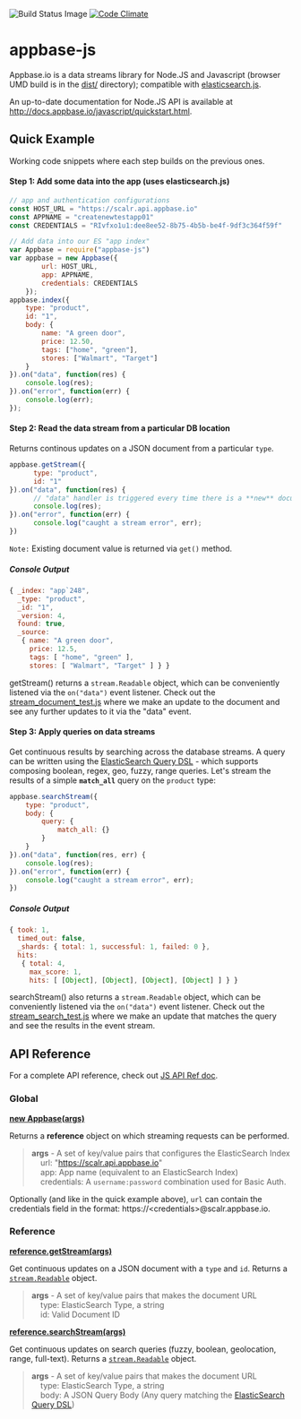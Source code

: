 ![Build Status Image](https://img.shields.io/badge/build-passing-brightgreen.svg) [![Code Climate](https://codeclimate.com/github/appbaseio/appbase-js/badges/gpa.svg)](https://codeclimate.com/github/appbaseio/appbase-js)

# appbase-js

Appbase.io is a data streams library for Node.JS and Javascript (browser UMD build is in the [dist/](https://github.com/appbaseio/appbase-js/tree/master/dist) directory); compatible with [elasticsearch.js](https://www.elastic.co/guide/en/elasticsearch/client/javascript-api/current/index.html).

An up-to-date documentation for Node.JS API is available at http://docs.appbase.io/javascript/quickstart.html.

## Quick Example

Working code snippets where each step builds on the previous ones.

#### Step 1: Add some data into the app (uses elasticsearch.js)
```js
// app and authentication configurations 
const HOST_URL = "https://scalr.api.appbase.io"
const APPNAME = "createnewtestapp01"
const CREDENTIALS = "RIvfxo1u1:dee8ee52-8b75-4b5b-be4f-9df3c364f59f"

// Add data into our ES "app index"
var Appbase = require("appbase-js")
var appbase = new Appbase({
		url: HOST_URL,
		app: APPNAME,
		credentials: CREDENTIALS
	});
appbase.index({
    type: "product",
    id: "1",
    body: {
        name: "A green door",
        price: 12.50,
        tags: ["home", "green"],
        stores: ["Walmart", "Target"]
    }
}).on("data", function(res) {
    console.log(res);
}).on("error", function(err) {
	console.log(err);
});
```

#### Step 2: Read the data stream from a particular DB location

Returns continous updates on a JSON document from a particular ``type``.

```js
appbase.getStream({
      type: "product",
      id: "1"
}).on("data", function(res) {
      // "data" handler is triggered every time there is a **new** document update.
      console.log(res);
}).on("error", function(err) {
      console.log("caught a stream error", err);
})
```

``Note:`` Existing document value is returned via ``get()`` method.

##### Console Output

```js
{ _index: "app`248",
  _type: "product",
  _id: "1",
  _version: 4,
  found: true,
  _source: 
   { name: "A green door",
     price: 12.5,
     tags: [ "home", "green" ],
     stores: [ "Walmart", "Target" ] } }
```

getStream() returns a ``stream.Readable`` object, which can be conveniently listened via the `on("data")` event listener. Check out the [stream_document_test.js](https://github.com/appbaseio/appbase-js/blob/master/test/stream_document_test.js) where we make an update to the document and see any further updates to it via the "data" event. 

#### Step 3: Apply queries on data streams

Get continuous results by searching across the database streams. A query can be written using the [ElasticSearch Query DSL](https://www.elastic.co/guide/en/elasticsearch/reference/current/query-dsl.html) - which supports composing boolean, regex, geo, fuzzy, range queries. Let's stream the results of a simple **``match_all``** query on the ``product`` type:

```js
appbase.searchStream({
	type: "product",
	body: {
		query: {
			match_all: {}
		}
	}
}).on("data", function(res, err) {
	console.log(res);
}).on("error", function(err) {
	console.log("caught a stream error", err);
})
```

##### Console Output

```js
{ took: 1,
  timed_out: false,
  _shards: { total: 1, successful: 1, failed: 0 },
  hits: 
   { total: 4,
     max_score: 1,
     hits: [ [Object], [Object], [Object], [Object] ] } }
```

searchStream() also returns a ``stream.Readable`` object, which can be conveniently listened via the `on("data")` event listener. Check out the [stream_search_test.js](https://github.com/appbaseio/appbase-js/blob/master/test/stream_search_test.js) where we make an update that matches the query and see the results in the event stream. 


## API Reference

For a complete API reference, check out [JS API Ref doc](http://docs.appbase.io/javascript/api-reference.html).

### Global

**[new Appbase(args)](https://github.com/appbaseio/appbase-js/blob/master/appbase.js#L16)**  

Returns a **reference** object on which streaming requests can be performed.

> **args** - A set of key/value pairs that configures the ElasticSearch Index  
&nbsp;&nbsp;&nbsp;&nbsp;url: "https://scalr.api.appbase.io"  
&nbsp;&nbsp;&nbsp;&nbsp;app: App name (equivalent to an ElasticSearch Index)  
&nbsp;&nbsp;&nbsp;&nbsp;credentials: A `username:password` combination used for Basic Auth.

Optionally (and like in the quick example above), ``url`` can contain the credentials field in the format: https://&lt;credentials>@scalr.appbase.io.

### Reference

**[reference.getStream(args)](https://github.com/appbaseio/appbase-js/blob/master/appbase.js#L99)** 

Get continuous updates on a JSON document with a ``type`` and ``id``. Returns a [``stream.Readable``](https://nodejs.org/api/stream.html#stream_class_stream_readable) object.

> **args** - A set of key/value pairs that makes the document URL  
&nbsp;&nbsp;&nbsp;&nbsp;type: ElasticSearch Type, a string  
&nbsp;&nbsp;&nbsp;&nbsp;id: Valid Document ID

**[reference.searchStream(args)](https://github.com/appbaseio/appbase-js/blob/master/appbase.js#L103)** 

Get continuous updates on search queries (fuzzy, boolean, geolocation, range, full-text). Returns a [``stream.Readable``](https://nodejs.org/api/stream.html#stream_class_stream_readable) object.

> **args** - A set of key/value pairs that makes the document URL  
&nbsp;&nbsp;&nbsp;&nbsp;type: ElasticSearch Type, a string  
&nbsp;&nbsp;&nbsp;&nbsp;body: A JSON Query Body (Any query matching the [ElasticSearch Query DSL](https://www.elastic.co/guide/en/elasticsearch/reference/current/query-dsl.html))
